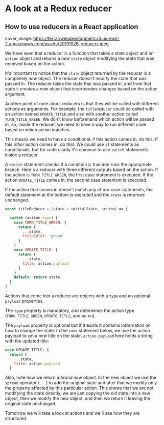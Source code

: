 # A look at a Redux reducer
## How to use reducers in a React application

cover_image: https://ferrariwebdevelopment.s3.us-east-2.amazonaws.com/assets/20191026-reducers.jpeg

We have seen that a reducer is a function that takes a state object and an `action` object and returns a *new* `state` object modifying the state that was received based on the action.

It's important to notice that the `state` object returned by the reducer is a completely *new* object. The reducer doesn't modify the state that was passed in.
The reducer takes the state that was passed in, and from that state it creates a new object that incorporates changes based on the action argument.

Another point of note about reducers is that they will be called with different actions as arguments.
For example, the `titleReducer` could be called with an action named `UPDATE_TITLE` and also with another action called `TURN_TITLE_GREEN`.
We don't know beforehand which action will be passed in, so, inside the reducer, we need to have a way to run different code based on which action matches.

This means we need to have a conditional: if this action comes in, do this. If this *other action* comes in, do that.
We could use `if` statements as conditionals, but for code clarity it's common to use `switch` statements inside a reducer.

A `switch` statement checks if a condition is true and runs the appropriate branch.
Here's a reducer with three different outputs based on the action. If the action is `TURN_TITLE_GREEN`, the first case statement is executed. If the action `UPDATE_TITLE` comes in, the second case statement is executed.

If the action that comes in doesn't match any of our case statements, the default statement at the bottom is executed and the `state` is returned unchanged.

```js
const titleReducer = (state = initialState, action) => {

  switch (action.type) {
    case TURN_TITLE_GREEN: {
      return {
        ...state,
        titleColor: 'green'
      }
    }
    case UPDATE_TITLE: {
      return {
        ...state,
        title: action.payload
      }
    }
    default: return state;
  }
}
```

Actions that come into a reducer are objects with a `type` and an optional `payload` properties.

The `type` property is mandatory, and determines the action type (`TURN_TITLE_GREEN`, `UPDATE_TITLE`, and so on).

The `payload` property is optional but if it exists it contains information on how to change the state.
In the `case` statement below, we use the action payload to set a new title on the state. `action.payload` here holds a string with the updated title:

```js
case UPDATE_TITLE: {
  return {
    ...state,
    title: action.payload
  }
```

Also, note how we return a *brand new* object. In the new object we use the `spread` operator (`...`) to add the original state and after that we modify only the property affected by this particular action.
This shows that we are not modifying the state directly, we are just copying the old state into a new object, then we modify the new object, and then we return it leaving the original state unchanged.

Tomorrow we will take a look at actions and we'll see how they are structured.